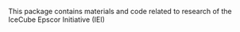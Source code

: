This package contains materials and code related to research of the IceCube Epscor Initiative (IEI)
